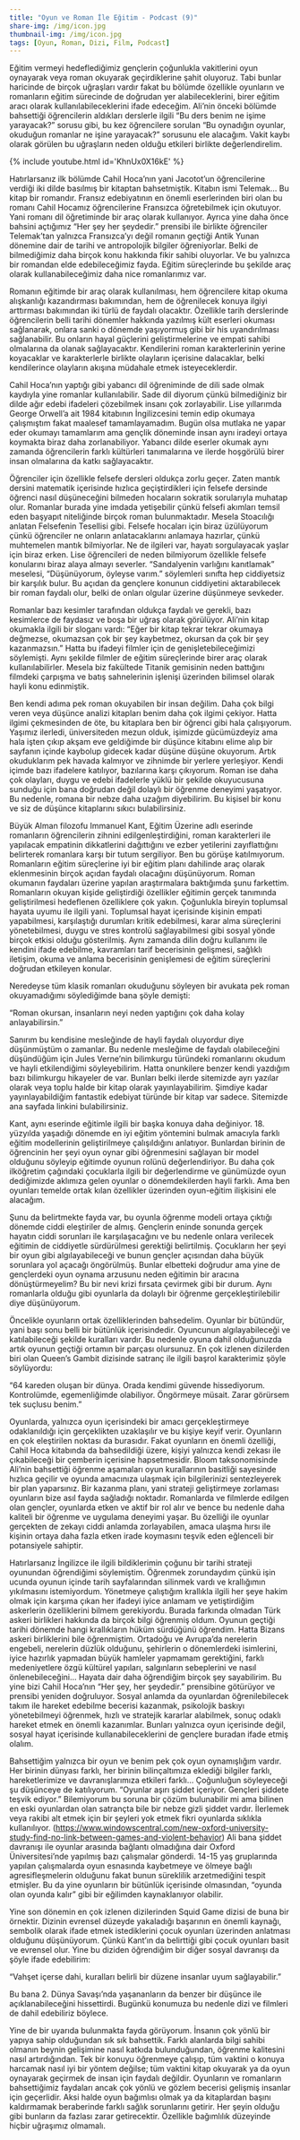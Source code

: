 ```yaml
---
title: "Oyun ve Roman İle Eğitim - Podcast (9)"
share-img: /img/icon.jpg
thumbnail-img: /img/icon.jpg
tags: [Oyun, Roman, Dizi, Film, Podcast]
---
```


Eğitim vermeyi hedeflediğimiz gençlerin çoğunlukla vakitlerini oyun oynayarak veya roman okuyarak geçirdiklerine şahit oluyoruz. Tabi bunlar haricinde de birçok uğraşları vardır fakat bu bölümde özellikle oyunların ve romanların eğitim sürecinde de doğrudan yer alabileceklerini, birer eğitim aracı olarak kullanılabileceklerini ifade edeceğim. Ali’nin önceki bölümde bahsettiği öğrencilerin aldıkları derslerle ilgili “Bu ders benim ne işime yarayacak?” sorusu gibi, bu kez öğrencilere sorulan “Bu oynadığın oyunlar, okuduğun romanlar ne işine yarayacak?” sorusunu ele alacağım. Vakit kaybı olarak görülen bu uğraşların neden olduğu etkileri birlikte değerlendirelim.

{% include youtube.html id='KhnUx0X16kE' %}

Hatırlarsanız ilk bölümde Cahil Hoca’nın yani Jacotot’un öğrencilerine verdiği iki dilde basılmış bir kitaptan bahsetmiştik. Kitabın ismi Telemak… Bu kitap bir romandır. Fransız edebiyatının en önemli eserlerinden biri olan bu romanı Cahil Hocamız öğrencilerine Fransızca öğretebilmek için okutuyor. Yani romanı dil öğretiminde bir araç olarak kullanıyor. Ayrıca yine daha önce bahsini açtığımız “Her şey her şeydedir.” prensibi ile birlikte öğrenciler Telemak’tan yalnızca Fransızca’yı değil romanın geçtiği Antik Yunan dönemine dair de tarihi ve antropolojik bilgiler öğreniyorlar. Belki de bilmediğimiz daha birçok konu hakkında fikir sahibi oluyorlar. Ve bu yalnızca bir romandan elde edebileceğimiz fayda. Eğitim süreçlerinde bu şekilde araç olarak kullanabileceğimiz daha nice romanlarımız var. 

Romanın eğitimde bir araç olarak kullanılması, hem öğrencilere kitap okuma alışkanlığı kazandırması bakımından, hem de öğrenilecek konuya ilgiyi arttırması bakımından iki türlü de faydalı olacaktır. Özellikle tarih derslerinde öğrencilerin belli tarihi dönemler hakkında yazılmış kült eserleri  okuması sağlanarak, onlara sanki o dönemde yaşıyormuş gibi bir his uyandırılması sağlanabilir. Bu onların hayal güçlerini geliştirmelerine ve empati sahibi olmalarına da olanak sağlayacaktır. Kendilerini roman karakterlerinin yerine koyacaklar ve karakterlerle birlikte olayların içerisine dalacaklar, belki kendilerince olayların akışına müdahale etmek isteyeceklerdir. 

Cahil Hoca’nın yaptığı gibi yabancı dil öğreniminde de dili sade olmak kaydıyla yine romanlar kullanılabilir. Sade dil diyorum çünkü bilmediğiniz bir dilde ağır edebi ifadeleri çözebilmek insanı çok zorlayabilir. Lise yıllarımda George Orwell’a ait 1984 kitabının İngilizcesini temin edip okumaya çalışmıştım fakat maalesef tamamlayamadım. Bugün olsa mutlaka ne yapar eder okumayı tamamlarım ama gençlik döneminde insan aynı iradeyi ortaya koymakta biraz daha zorlanabiliyor. Yabancı dilde eserler okumak aynı zamanda öğrencilerin farklı kültürleri tanımalarına ve ilerde hoşgörülü birer insan olmalarına da katkı sağlayacaktır. 

Öğrenciler için özellikle felsefe dersleri oldukça zorlu geçer. Zaten mantık dersini matematik içerisinde hızlıca geçiştirdikleri için felsefe dersinde öğrenci nasıl düşüneceğini bilmeden hocaların sokratik sorularıyla muhatap olur. Romanlar burada yine imdada yetişebilir çünkü felsefi akımları temsil eden başyapıt niteliğinde birçok roman bulunmaktadır. Mesela Stoacılığı anlatan Felsefenin Tesellisi gibi. Felsefe hocaları için biraz üzülüyorum çünkü öğrenciler ne onların anlatacaklarını anlamaya hazırlar, çünkü muhtemelen mantık bilmiyorlar. Ne de ilgileri var, hayatı sorgulayacak yaşlar için biraz erken. Lise öğrencileri de neden bilmiyorum özellikle felsefe konularını biraz alaya almayı severler. “Sandalyenin varlığını kanıtlamak” meselesi, “Düşünüyorum, öyleyse varım.” söylemleri sınıfta hep ciddiyetsiz bir karşılık bulur. Bu açıdan da gençlere konunun ciddiyetini aktarabilecek bir roman faydalı olur, belki de onları olgular üzerine düşünmeye sevkeder.

Romanlar bazı kesimler tarafından oldukça faydalı ve gerekli, bazı kesimlerce de faydasız ve boşa bir uğraş olarak görülüyor. Ali’nin kitap okumakla ilgili bir sloganı vardı:
“Eğer bir kitap tekrar tekrar okumaya değmezse, okumazsan çok bir şey kaybetmez, okursan da çok bir şey kazanmazsın.”
Hatta bu ifadeyi filmler için de genişletebileceğimizi söylemişti. Aynı şekilde filmler de eğitim süreçlerinde birer araç olarak kullanılabilirler. Mesela biz fakültede Titanik gemisinin neden battığını filmdeki çarpışma ve batış sahnelerinin işlenişi üzerinden bilimsel olarak hayli konu edinmiştik. 

Ben kendi adıma pek roman okuyabilen bir insan değilim. Daha çok bilgi veren veya düşünce analizi kitapları benim daha çok ilgimi çekiyor. Hatta ilgimi çekmesinden de öte, bu kitaplara ben bir öğrenci gibi hala çalışıyorum. Yaşımız ilerledi, üniversiteden mezun olduk, işimizde gücümüzdeyiz ama hala işten çıkıp akşam eve geldiğimde bir düşünce kitabını elime alıp bir sayfanın içinde kaybolup gidecek kadar düşüne düşüne okuyorum. Artık okuduklarım pek havada kalmıyor ve zihnimde bir yerlere yerleşiyor. Kendi içimde bazı ifadelere katılıyor, bazılarına karşı çıkıyorum. Roman ise daha çok olayları, duygu ve edebi ifadelerle yüklü bir şekilde okuyucusuna sunduğu için bana doğrudan değil dolaylı bir öğrenme deneyimi yaşatıyor. Bu nedenle, romana bir nebze daha uzağım diyebilirim. Bu kişisel bir konu ve siz de düşünce kitaplarını sıkıcı bulabilirsiniz. 

Büyük Alman filozofu Immanuel Kant, Eğitim Üzerine adlı eserinde romanların öğrencilerin zihnini edilgenleştirdiğini, roman karakterleri ile yapılacak empatinin dikkatlerini dağıttığını ve ezber yetilerini zayıflattığını belirterek romanlara karşı bir tutum sergiliyor. Ben bu görüşe katılmıyorum. Romanların eğitim süreçlerine iyi bir eğitim planı dahilinde araç olarak eklenmesinin birçok açıdan faydalı olacağını düşünüyorum. Roman okumanın faydaları üzerine yapılan araştırmalara baktığımda şunu farkettim. Romanların okuyan kişide geliştirdiği özellikler eğitimin gerçek tanımında geliştirilmesi hedeflenen özelliklere çok yakın. Çoğunlukla bireyin toplumsal hayata uyumu ile ilgili yani. Toplumsal hayat içerisinde kişinin empati yapabilmesi, karşılaştığı durumları kritik edebilmesi, karar alma süreçlerini yönetebilmesi, duygu ve stres kontrolü sağlayabilmesi gibi sosyal yönde birçok etkisi olduğu gösterilmiş. Aynı zamanda dilin doğru kullanımı ile kendini ifade edebilme, kavramları tarif becerisinin gelişmesi, sağlıklı iletişim, okuma ve anlama becerisinin genişlemesi de eğitim süreçlerini doğrudan etkileyen konular. 

Neredeyse tüm klasik romanları okuduğunu söyleyen bir avukata pek roman okuyamadığımı söylediğimde bana şöyle demişti:

“Roman okursan, insanların neyi neden yaptığını çok daha kolay anlayabilirsin.” 

Sanırım bu kendisine mesleğinde de hayli faydalı oluyordur diye düşünmüştüm o zamanlar. Bu nedenle mesleğime de faydalı olabileceğini düşündüğüm için Jules Verne’nin bilimkurgu türündeki romanlarını okudum ve hayli etkilendiğimi söyleyebilirim. Hatta onunkilere benzer kendi yazdığım bazı bilimkurgu hikayeler de var. Bunları belki ilerde sitemizde ayrı yazılar olarak veya toplu halde bir kitap olarak yayınlayabilirim. Şimdiye kadar yayınlayabildiğim fantastik edebiyat türünde bir kitap var sadece. Sitemizde ana sayfada linkini bulabilirsiniz.

Kant, aynı eserinde eğitimle ilgili bir başka konuya daha değiniyor. 18. yüzyılda yaşadığı dönemde en iyi eğitim yöntemini bulmak amacıyla farklı eğitim modellerinin geliştirilmeye çalışıldığını anlatıyor. Bunlardan birinin de öğrencinin her şeyi oyun oynar gibi öğrenmesini sağlayan bir model olduğunu söyleyip eğitimde oyunun rolünü değerlendiriyor. Bu daha çok ilköğretim çağındaki çocuklarla ilgili bir değerlendirme ve günümüzde oyun dediğimizde aklımıza gelen oyunlar o dönemdekilerden hayli farklı. Ama ben oyunları temelde ortak kılan özellikler üzerinden oyun-eğitim ilişkisini ele alacağım. 

Şunu da belirtmekte fayda var, bu oyunla öğrenme modeli ortaya çıktığı dönemde ciddi eleştiriler de almış. Gençlerin eninde sonunda gerçek hayatın ciddi sorunları ile karşılaşacağını ve bu nedenle onlara verilecek eğitimin de ciddiyetle sürdürülmesi gerektiği belirtilmiş. Çocukların her şeyi bir oyun gibi algılayabileceği ve bunun gençler açısından daha büyük sorunlara yol açacağı öngörülmüş. Bunlar elbetteki doğrudur ama yine de gençlerdeki oyun oynama arzusunu neden eğitimin bir aracına dönüştürmeyelim? Bu bir nevi krizi fırsata çevirmek gibi bir durum. Aynı romanlarla olduğu gibi oyunlarla da dolaylı bir öğrenme gerçekleştirilebilir diye düşünüyorum.

Öncelikle oyunların ortak özelliklerinden bahsedelim. Oyunlar bir bütündür, yani başı sonu belli bir bütünlük içerisindedir. Oyuncunun algılayabileceği ve katılabileceği şekilde kuralları vardır. Bu nedenle oyuna dahil olduğunuzda artık oyunun geçtiği ortamın bir parçası olursunuz. En çok izlenen dizilerden biri olan Queen’s Gambit dizisinde satranç ile ilgili başrol karakterimiz şöyle söylüyordu:

“64 kareden oluşan bir dünya. Orada kendimi güvende hissediyorum. Kontrolümde, egemenliğimde olabiliyor. Öngörmeye müsait. Zarar görürsem tek suçlusu benim.”

Oyunlarda, yalnızca oyun içerisindeki bir amacı gerçekleştirmeye odaklanıldığı için gerçeklikten uzaklaşılır ve bu kişiye keyif verir. Oyunların en çok eleştirilen noktası da burasıdır. Fakat oyunların en önemli özelliği, Cahil Hoca kitabında da bahsedildiği üzere, kişiyi yalnızca kendi zekası ile çıkabileceği bir çemberin içerisine hapsetmesidir. Bloom taksonomisinde Ali’nin bahsettiği öğrenme aşamaları oyun kurallarının basitliği sayesinde hızlıca geçilir ve oyunda amacınıza ulaşmak için bilgilerinizi sentezleyerek bir plan yaparsınız. Bir kazanma planı, yani strateji geliştirmeye zorlaması oyunların bize asıl fayda sağladığı noktadır. Romanlarda ve filmlerde edilgen olan gençler, oyunlarda etken ve aktif bir rol alır ve bence bu nedenle daha kaliteli bir öğrenme ve uygulama deneyimi yaşar. Bu özelliği ile oyunlar gerçekten de zekayı ciddi anlamda zorlayabilen, amaca ulaşma hırsı ile kişinin ortaya daha fazla etken irade koymasını teşvik eden eğlenceli bir potansiyele sahiptir. 

Hatırlarsanız İngilizce ile ilgili bildiklerimin çoğunu bir tarihi strateji oyunundan öğrendiğimi söylemiştim. Öğrenmek zorundaydım çünkü işin ucunda oyunun içinde tarih sayfalarından silinmek vardı ve krallığımın yıkılmasını istemiyordum. Yönetmeye çalıştığım krallıkla ilgili her şeye hakim olmak için karşıma çıkan her ifadeyi iyice anlamam ve yetiştirdiğim askerlerin özelliklerini bilmem gerekiyordu. Burada farkında olmadan Türk askeri birlikleri hakkında da birçok bilgi öğrenmiş oldum. Oyunun geçtiği tarihi dönemde hangi krallıkların hüküm sürdüğünü öğrendim. Hatta Bizans askeri birliklerini bile öğrenmiştim. Ortadoğu ve Avrupa’da nerelerin engebeli, nerelerin düzlük olduğunu, şehirlerin o dönemlerdeki isimlerini, iyice hazırlık yapmadan büyük hamleler yapmamam gerektiğini, farklı medeniyetlere özgü kültürel yapıları, salgınların sebeplerini ve nasıl önlenebileceğini… Hayata dair daha öğrendiğim birçok  şey sayabilirim. Bu yine bizi Cahil Hoca’nın “Her şey, her şeydedir.” prensibine götürüyor ve prensibi yeniden doğruluyor. Sosyal anlamda da  oyunlardan öğrenilebilecek takım ile hareket edebilme becerisi kazanmak, psikolojik baskıyı yönetebilmeyi öğrenmek, hızlı ve stratejik kararlar alabilmek, sonuç odaklı hareket etmek en önemli kazanımlar. Bunları yalnızca oyun içerisinde değil, sosyal hayat içerisinde kullanabileceklerini de gençlere buradan ifade etmiş olalım.

Bahsettiğim yalnızca bir oyun ve benim pek çok oyun oynamışlığım vardır. Her birinin dünyası farklı, her birinin bilinçaltımıza eklediği bilgiler farklı, hareketlerimize ve davranışlarımıza etkileri farklı... Çoğunluğun söyleyeceği şu düşünceye de katılıyorum. “Oyunlar aşırı şiddet içeriyor. Gençleri şiddete teşvik ediyor.” Bilemiyorum bu soruna bir çözüm bulunabilir mi ama bilinen en eski oyunlardan olan satrançta bile bir nebze gizli şiddet vardır. İlerlemek veya rakibi alt etmek için bir şeyleri yok etmek fikri oyunlarda sıklıkla kullanılıyor.
 (https://www.windowscentral.com/new-oxford-university-study-find-no-link-between-games-and-violent-behavior) Ali bana şiddet davranışı ile oyunlar arasında bağlantı olmadığına dair Oxford Üniversitesi’nde yapılmış bazı çalışmalar gönderdi. 14-15 yaş gruplarında yapılan çalışmalarda oyun esnasında kaybetmeye ve ölmeye bağlı agresifleşmelerin olduğunu fakat bunun süreklilik arzetmediğini tespit etmişler. Bu da yine oyunların bir bütünlük içerisinde olmasından, “oyunda olan oyunda kalır” gibi bir eğilimden kaynaklanıyor olabilir. 

Yine son dönemin en çok izlenen dizilerinden Squid Game dizisi de buna bir örnektir. Dizinin evrensel düzeyde yakaladığı başarının en önemli kaynağı, sembolik olarak ifade etmek istediklerini çocuk oyunları üzerinden anlatması olduğunu düşünüyorum. Çünkü Kant’ın da belirttiği gibi çocuk oyunları basit ve evrensel olur. Yine bu diziden öğrendiğim bir diğer sosyal davranışı da şöyle ifade edebilirim:

“Vahşet içerse dahi, kuralları belirli bir düzene insanlar uyum sağlayabilir.” 

Bu bana 2. Dünya Savaşı’nda yaşananların da benzer bir düşünce ile açıklanabileceğini hissettirdi. Bugünkü konumuza bu nedenle dizi ve filmleri de dahil edebiliriz böylece. 

Yine de bir uyarıda bulunmakta fayda görüyorum. İnsanın çok yönlü bir yapıya sahip olduğundan sık sık bahsettik. Farklı alanlarda bilgi sahibi olmanın beynin gelişimine nasıl katkıda bulunduğundan, öğrenme kalitesini nasıl artırdığından. Tek bir konuyu öğrenmeye çalışıp, tüm vaktini o konuya harcamak nasıl iyi bir yöntem değilse; tüm vaktini kitap okuyarak ya da oyun oynayarak geçirmek de insan için faydalı değildir. Oyunların ve romanların bahsettiğimiz faydaları ancak çok yönlü ve gözlem becerisi gelişmiş insanlar için geçerlidir. Aksi halde oyun bağımlısı olmak ya da kitaplardan başını kaldırmamak beraberinde farklı sağlık sorunlarını getirir. Her şeyin olduğu gibi bunların da fazlası zarar getirecektir. Özellikle bağımlılık düzeyinde hiçbir uğraşımız olmamalı.
